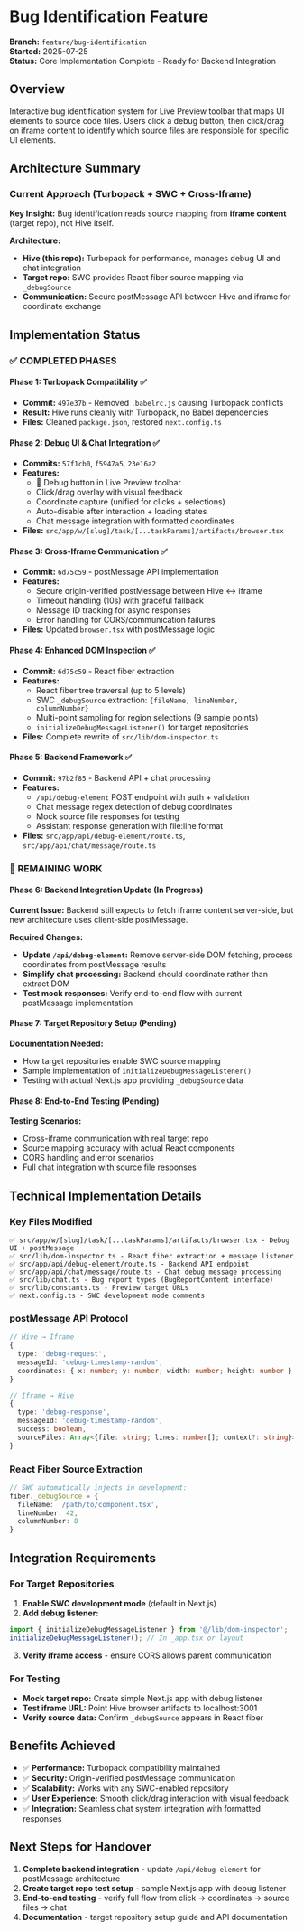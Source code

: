 # Bug Identification Feature

**Branch:** `feature/bug-identification`  
**Started:** 2025-07-25  
**Status:** Core Implementation Complete - Ready for Backend Integration

## Overview

Interactive bug identification system for Live Preview toolbar that maps UI elements to source code files. Users click a debug button, then click/drag on iframe content to identify which source files are responsible for specific UI elements.

## Architecture Summary

### Current Approach (Turbopack + SWC + Cross-Iframe)
**Key Insight:** Bug identification reads source mapping from **iframe content** (target repo), not Hive itself.

**Architecture:**
- **Hive (this repo):** Turbopack for performance, manages debug UI and chat integration
- **Target repo:** SWC provides React fiber source mapping via `_debugSource` 
- **Communication:** Secure postMessage API between Hive and iframe for coordinate exchange

## Implementation Status

### ✅ COMPLETED PHASES

#### Phase 1: Turbopack Compatibility ✅
- **Commit:** `497e37b` - Removed `.babelrc.js` causing Turbopack conflicts
- **Result:** Hive runs cleanly with Turbopack, no Babel dependencies
- **Files:** Cleaned `package.json`, restored `next.config.ts`

#### Phase 2: Debug UI & Chat Integration ✅  
- **Commits:** `57f1cb0`, `f5947a5`, `23e16a2`
- **Features:** 
  - 🐛 Debug button in Live Preview toolbar
  - Click/drag overlay with visual feedback
  - Coordinate capture (unified for clicks + selections)
  - Auto-disable after interaction + loading states
  - Chat message integration with formatted coordinates
- **Files:** `src/app/w/[slug]/task/[...taskParams]/artifacts/browser.tsx`

#### Phase 3: Cross-Iframe Communication ✅
- **Commit:** `6d75c59` - postMessage API implementation
- **Features:**
  - Secure origin-verified postMessage between Hive ↔ iframe
  - Timeout handling (10s) with graceful fallback
  - Message ID tracking for async responses
  - Error handling for CORS/communication failures
- **Files:** Updated `browser.tsx` with postMessage logic

#### Phase 4: Enhanced DOM Inspection ✅  
- **Commit:** `6d75c59` - React fiber extraction
- **Features:**
  - React fiber tree traversal (up to 5 levels)
  - SWC `_debugSource` extraction: `{fileName, lineNumber, columnNumber}`
  - Multi-point sampling for region selections (9 sample points)
  - `initializeDebugMessageListener()` for target repositories
- **Files:** Complete rewrite of `src/lib/dom-inspector.ts`

#### Phase 5: Backend Framework ✅
- **Commit:** `97b2f85` - Backend API + chat processing  
- **Features:**
  - `/api/debug-element` POST endpoint with auth + validation
  - Chat message regex detection of debug coordinates
  - Mock source file responses for testing
  - Assistant response generation with file:line format
- **Files:** `src/app/api/debug-element/route.ts`, `src/app/api/chat/message/route.ts`

### 🔄 REMAINING WORK

#### Phase 6: Backend Integration Update (In Progress)
**Current Issue:** Backend still expects to fetch iframe content server-side, but new architecture uses client-side postMessage.

**Required Changes:**
- **Update `/api/debug-element`:** Remove server-side DOM fetching, process coordinates from postMessage results
- **Simplify chat processing:** Backend should coordinate rather than extract DOM
- **Test mock responses:** Verify end-to-end flow with current postMessage implementation

#### Phase 7: Target Repository Setup (Pending)
**Documentation Needed:**
- How target repositories enable SWC source mapping  
- Sample implementation of `initializeDebugMessageListener()`
- Testing with actual Next.js app providing `_debugSource` data

#### Phase 8: End-to-End Testing (Pending)
**Testing Scenarios:**
- Cross-iframe communication with real target repo
- Source mapping accuracy with actual React components
- CORS handling and error scenarios
- Full chat integration with source file responses

## Technical Implementation Details

### Key Files Modified
```
✅ src/app/w/[slug]/task/[...taskParams]/artifacts/browser.tsx - Debug UI + postMessage
✅ src/lib/dom-inspector.ts - React fiber extraction + message listener  
✅ src/app/api/debug-element/route.ts - Backend API endpoint
✅ src/app/api/chat/message/route.ts - Chat debug message processing
✅ src/lib/chat.ts - Bug report types (BugReportContent interface)
✅ src/lib/constants.ts - Preview target URLs
✅ next.config.ts - SWC development mode comments
```

### postMessage API Protocol
```typescript
// Hive → Iframe
{
  type: 'debug-request',
  messageId: 'debug-timestamp-random',
  coordinates: { x: number; y: number; width: number; height: number }
}

// Iframe → Hive  
{
  type: 'debug-response',
  messageId: 'debug-timestamp-random',
  success: boolean,
  sourceFiles: Array<{file: string; lines: number[]; context?: string}>
}
```

### React Fiber Source Extraction
```typescript
// SWC automatically injects in development:
fiber._debugSource = {
  fileName: '/path/to/component.tsx',
  lineNumber: 42, 
  columnNumber: 8
}
```

## Integration Requirements

### For Target Repositories
1. **Enable SWC development mode** (default in Next.js)
2. **Add debug listener:**
```typescript
import { initializeDebugMessageListener } from '@/lib/dom-inspector';
initializeDebugMessageListener(); // In _app.tsx or layout
```
3. **Verify iframe access** - ensure CORS allows parent communication

### For Testing  
- **Mock target repo:** Create simple Next.js app with debug listener
- **Test iframe URL:** Point Hive browser artifacts to localhost:3001
- **Verify source data:** Confirm `_debugSource` appears in React fiber

## Benefits Achieved
- ✅ **Performance:** Turbopack compatibility maintained
- ✅ **Security:** Origin-verified postMessage communication  
- ✅ **Scalability:** Works with any SWC-enabled repository
- ✅ **User Experience:** Smooth click/drag interaction with visual feedback
- ✅ **Integration:** Seamless chat system integration with formatted responses

## Next Steps for Handover
1. **Complete backend integration** - update `/api/debug-element` for postMessage architecture
2. **Create target repo test setup** - sample Next.js app with debug listener
3. **End-to-end testing** - verify full flow from click → coordinates → source files → chat
4. **Documentation** - target repository setup guide and API documentation